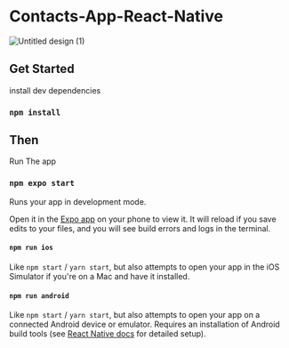 # Contacts-App-React-Native

![Untitled design (1)](https://github.com/boogerjosh/Josua-Simatupang-Apptest/assets/94213206/eccf316f-ba66-46b9-94d8-9a733fd2b1ba)

## Get Started

install dev dependencies

### `npm install`

## Then

Run The app

### `npm expo start`

Runs your app in development mode.

Open it in the [Expo app](https://expo.io) on your phone to view it. It will reload if you save edits to your files, and you will see build errors and logs in the terminal.

#### `npm run ios`

Like `npm start` / `yarn start`, but also attempts to open your app in the iOS Simulator if you're on a Mac and have it installed.

#### `npm run android`

Like `npm start` / `yarn start`, but also attempts to open your app on a connected Android device or emulator. Requires an installation of Android build tools (see [React Native docs](https://facebook.github.io/react-native/docs/getting-started.html) for detailed setup).
